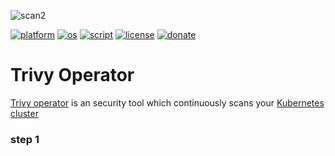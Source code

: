 ![scan2](https://user-images.githubusercontent.com/68069659/210850710-ed7f822d-22b4-4604-9a09-a893af8f82d1.gif)



[![platform](https://img.shields.io/badge/platform-kubernetes-blue)](https://kubernetes.io/)
[![os](https://img.shields.io/badge/os-linux-red)](https://www.linux.org/)
[![script](https://img.shields.io/badge/script-bash-orange)](https://www.gnu.org/software/bash/)
[![license](https://img.shields.io/badge/license-Apache--2.0-yellowgreen)](https://apache.org/licenses/LICENSE-2.0)
[![donate](https://img.shields.io/badge/donate-wango-blue)](https://www.wango.org/donate.aspx)
# Trivy Operator

[Trivy operator](https://aquasecurity.github.io/trivy-operator/v0.10.1/) is an security tool which continuously scans your [Kubernetes cluster](https://kubernetes.io/)

### step 1




